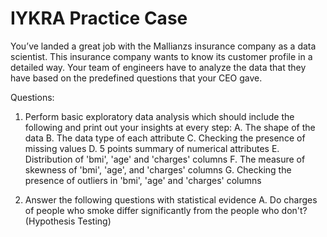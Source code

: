 # IYKRA Practice Case

You’ve landed a great job with the Mallianzs insurance company as a data scientist. This insurance company wants to know its customer profile in a detailed way. Your team of engineers have to analyze the data that they have based on the predefined questions that your CEO gave.

Questions:
1. Perform basic exploratory data analysis which should include the following and print out your insights at every step:
A. The shape of the data
B. The data type of each attribute
C. Checking the presence of missing values
D. 5 points summary of numerical attributes
E. Distribution of 'bmi', 'age' and 'charges' columns
F. The measure of skewness of 'bmi', 'age', and 'charges' columns
G. Checking the presence of outliers in 'bmi', 'age' and 'charges' columns

2. Answer the following questions with statistical evidence
A. Do charges of people who smoke differ significantly from the people who don't? (Hypothesis Testing)

